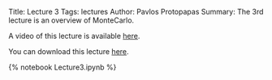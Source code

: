 Title: Lecture 3
Tags: lectures
Author: Pavlos Protopapas
Summary: The 3rd lecture is an overview of MonteCarlo.

A video of this lecture is available [here](http://cm.dce.harvard.edu/2014/02/24104/L03/screen_H264HighBandwidthTalkingHead-16x9.shtml).

You can download this lecture [here]({filename}/../../notebooks/Lecture3.ipynb).

{% notebook Lecture3.ipynb %}